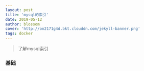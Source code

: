 ```yaml
---
layout: post
title: 'mysql的索引'
date: 2019-05-12
author: blossom
cover: 'http://on2171g4d.bkt.clouddn.com/jekyll-banner.png'
tags: docker
---
```


> 了解mysql索引

### 基础
